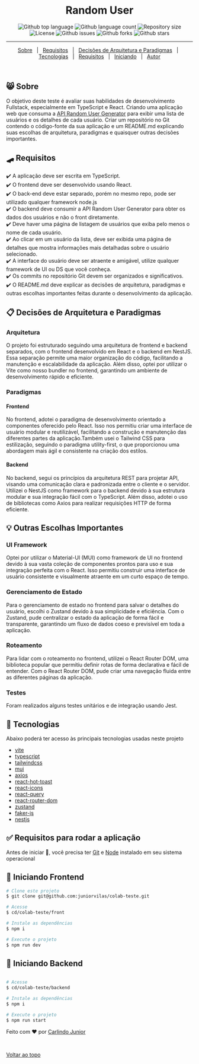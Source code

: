 <h1  id="top" align="center">Random User </h1>

<p align="center">
  <img alt="Github top language" src="https://img.shields.io/github/languages/top/juniorvilas/colab-teste?color=56BEB8">

  <img alt="Github language count" src="https://img.shields.io/github/languages/count/juniorvilas/colab-teste?color=56BEB8">

  <img alt="Repository size" src="https://img.shields.io/github/repo-size/juniorvilas/colab-teste?color=56BEB8">

  <img alt="License" src="https://img.shields.io/github/license/juniorvilas/colab-teste?color=56BEB8">

  <img alt="Github issues" src="https://img.shields.io/github/issues/juniorvilas/colab-teste?color=56BEB8" />

  <img alt="Github forks" src="https://img.shields.io/github/forks/juniorvilas/colab-teste?color=56BEB8" />

  <img alt="Github stars" src="https://img.shields.io/github/stars/juniorvilas/colab-teste?color=56BEB8" />
</p>

<hr>

<p align="center">
  <a href="#-sobre">Sobre</a> &#xa0; | &#xa0;
  <a href="#skateboard-requisitos">Requisitos</a> &#xa0; | &#xa0;
  <a href="#clipboard-decisoes-de-arquitetura-e-paradigmas">Decisões de Arquitetura e Paradigmas</a> &#xa0; | &#xa0;
  <a href="#rocket-tecnologias">Tecnologias</a> &#xa0; | &#xa0;
  <a href="#white_check_mark-requisitos-para-rodar-a-aplicação">Requisitos</a> &#xa0; | &#xa0;
  <a href="#checkered_flag-iniciando">Iniciando</a> &#xa0; | &#xa0;  
  <a href="https://github.com/juniorvilas" target="_blank">Autor</a>
</p>

<br>

## 😸 Sobre

O objetivo deste teste é avaliar suas habilidades de desenvolvimento
Fullstack, especialmente em TypeScript e React. Criando
uma aplicação web que consuma a <a href="https://github.com/juniorvilas" target="_blank">API Random User Generator</a> para exibir
uma lista de usuários e os detalhes de cada usuário. Criar um
repositório no Git contendo o código-fonte da sua aplicação e um
README.md explicando suas escolhas de arquitetura, paradigmas e
quaisquer outras decisões importantes.

## :skateboard: Requisitos

:heavy_check_mark: A aplicação deve ser escrita em TypeScript.  
:heavy_check_mark: O frontend deve ser desenvolvido usando React.  
:heavy_check_mark: O back-end deve estar separado, porém no mesmo repo, pode ser
utilizado qualquer framework node.js  
:heavy_check_mark: O backend deve consumir a API Random User Generator para obter
os dados dos usuários e não o front diretamente.  
:heavy_check_mark: Deve haver uma página de listagem de usuários que exiba pelo
menos o nome de cada usuário.  
:heavy_check_mark: Ao clicar em um usuário da lista, deve ser exibida uma página de
detalhes que mostra informações mais detalhadas sobre o usuário
selecionado.  
:heavy_check_mark: A interface do usuário deve ser atraente e amigável, utilize qualquer
framework de UI ou DS que você conheça.  
:heavy_check_mark: Os commits no repositório Git devem ser organizados e
significativos.  
:heavy_check_mark: O README.md deve explicar as decisões de arquitetura, paradigmas
e outras escolhas importantes feitas durante o desenvolvimento da
aplicação.

## :clipboard: Decisões de Arquitetura e Paradigmas

### Arquitetura

O projeto foi estruturado seguindo uma arquitetura de frontend e backend separados, com o frontend desenvolvido em React e o backend em NestJS. Essa separação permite uma maior organização do código, facilitando a manutenção e escalabilidade da aplicação. Além disso, optei por utilizar o Vite como nosso bundler no frontend, garantindo um ambiente de desenvolvimento rápido e eficiente.

### Paradigmas

#### Frontend

No frontend, adotei o paradigma de desenvolvimento orientado a componentes oferecido pelo React. Isso nos permitiu criar uma interface de usuário modular e reutilizável, facilitando a construção e manutenção das diferentes partes da aplicação.Também usei o Tailwind CSS para estilização, seguindo o paradigma utility-first, o que proporcionou uma abordagem mais ágil e consistente na criação dos estilos.

#### Backend

No backend, segui os princípios da arquitetura REST para projetar API, visando uma comunicação clara e padronizada entre o cliente e o servidor. Utilizei o NestJS como framework para o backend devido à sua estrutura modular e sua integração fácil com o TypeScript. Além disso, adotei o uso de bibliotecas como Axios para realizar requisições HTTP de forma eficiente.

## :bulb: Outras Escolhas Importantes

### UI Framework

Optei por utilizar o Material-UI (MUI) como framework de UI no frontend devido à sua vasta coleção de componentes prontos para uso e sua integração perfeita com o React. Isso permitiu construir uma interface de usuário consistente e visualmente atraente em um curto espaço de tempo.

### Gerenciamento de Estado

Para o gerenciamento de estado no frontend para salvar o detalhes do usuário, escolhi o Zustand devido à sua simplicidade e eficiência. Com o Zustand, pude centralizar o estado da aplicação de forma fácil e transparente, garantindo um fluxo de dados coeso e previsível em toda a aplicação.

### Roteamento

Para lidar com o roteamento no frontend, utilizei o React Router DOM, uma biblioteca popular que permitiu definir rotas de forma declarativa e fácil de entender. Com o React Router DOM, pude criar uma navegação fluida entre as diferentes páginas da aplicação.

### Testes

Foram realizados alguns testes unitários e de integração usando Jest.

## :rocket: Tecnologias

Abaixo poderá ter acesso às principais tecnologias usadas neste projeto

- [vite](https://vitejs.dev/)
- [typescript](https://www.typescriptlang.org/)
- [tailwindcss](https://tailwindcss.com/)
- [mui](https://mui.com/)
- [axios](https://axios-http.com/ptbr/docs/intro)
- [react-hot-toast](https://react-hot-toast.com/)
- [react-icons](https://react-hot-toast.com/)
- [react-query](https://tanstack.com/query/v3/)
- [react-router-dom](https://github.com/remix-run/react-router#readme%5C)
- [zustand](https://zustand-demo.pmnd.rs/)
- [faker-js](https://fakerjs.dev/)
- [nestjs](https://docs.nestjs.com/)

## :white_check_mark: Requisitos para rodar a aplicação

Antes de iniciar :checkered_flag:, você precisa ter [Git](https://git-scm.com) e [Node](https://nodejs.org/en/) instalado em seu sistema operacional

## :checkered_flag: Iniciando Frontend

```bash
# Clone este projeto
$ git clone git@github.com:juniorvilas/colab-teste.git

# Acesse
$ cd/colab-teste/front

# Instale as dependências
$ npm i

# Execute o projeto
$ npm run dev
```

## :checkered_flag: Iniciando Backend

```bash

# Acesse
$ cd/colab-teste/backend

# Instale as dependências
$ npm i

# Execute o projeto
$ npm run start
```

Feito com :heart: por <a href="https://github.com/juniorvilas" target="_blank">Carlindo Junior</a>

&#xa0;

<a href="#top">Voltar ao topo</a>
